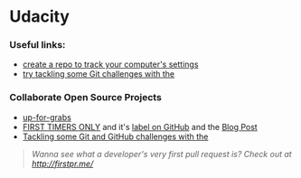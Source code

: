 # Udacity

### Useful links:
* [create a repo to track your computer's settings](https://dotfiles.github.io/)
* [try tackling some Git challenges with the](https://github.com/jlord/git-it-electron)

### Collaborate Open Source Projects
* [up-for-grabs](http://up-for-grabs.net/)
* [FIRST TIMERS ONLY](http://www.firsttimersonly.com/) and it's [label on GitHub](https://github.com/search?utf8=%E2%9C%93&q=label%3Afirst-timers-only+is%3Aopen&type=Issues&ref=searchresults) and the [Blog Post](https://blog.kentcdodds.com/first-timers-only-78281ea47455)
* [Tackling some Git and GitHub challenges with the](https://github.com/jlord/git-it-electron)

> _Wanna see what a developer's very first pull request is? Check out at http://firstpr.me/_
